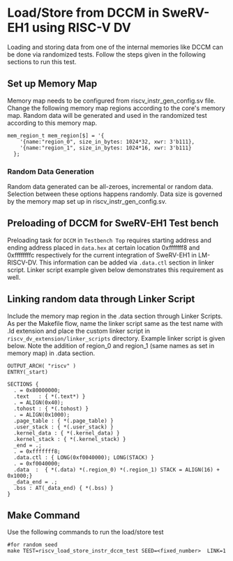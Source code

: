 # Load/Store from DCCM in SweRV-EH1 using RISC-V DV
Loading and storing data from one of the internal memories like DCCM can be done via randomized tests. Follow the steps given in the following sections to run this test.
## Set up Memory Map
Memory map needs to be configured from riscv_instr_gen_config.sv file. Change the following memory map regions according to the core's memory map. Random data will be generated and used in the randomized test according to this memory map.   
```
mem_region_t mem_region[$] = '{
    '{name:"region_0", size_in_bytes: 1024*32, xwr: 3'b111},
    '{name:"region_1", size_in_bytes: 1024*16, xwr: 3'b111}
  };
```
### Random Data Generation
Random data generated can be all-zeroes, incremental or random data. Selection between these options happens randomly. Data size is governed by the memory map set up in riscv_instr_gen_config.sv.

## Preloading of DCCM for SweRV-EH1 Test bench
Preloading task for `DCCM` in `Testbench Top` requires starting address and ending address placed in `data.hex` at certain location 0xfffffff8 and 0xffffffffc respectively for the current integration of SweRV-EH1 in LM-RISCV-DV. This information can be added via `.data.ctl` section in linker script. Linker script example given below demonstrates this requirement as well.

## Linking random data through Linker Script
Include the memory map region in the .data section through Linker Scripts. As per the Makefile flow, name the linker script same as the test name with .ld extension and place the custom linker script in `riscv_dv_extension/linker_scripts` directory.
Example linker script is given below. Note the addition of region_0 and region_1 (same names as set in memory map) in .data section.
```
OUTPUT_ARCH( "riscv" )
ENTRY(_start)

SECTIONS {
  . = 0x80000000;
  .text   : { *(.text*) }
  . = ALIGN(0x40);
  .tohost : { *(.tohost) }
  . = ALIGN(0x1000);
  .page_table : { *(.page_table) }
  .user_stack : { *(.user_stack) } 
  .kernel_data : { *(.kernel_data) } 
  .kernel_stack : { *(.kernel_stack) } 
  _end = .;
  . = 0xfffffff8;
  .data.ctl : { LONG(0xf0040000); LONG(STACK) }
  . = 0xf0040000;
  .data  :  { *(.data) *(.region_0) *(.region_1) STACK = ALIGN(16) + 0x1000;}
  _data_end = .;
  .bss : AT(_data_end) { *(.bss) }
}
```

## Make Command 
Use the following commands to run the load/store test
```
#for random seed
make TEST=riscv_load_store_instr_dccm_test SEED=<fixed_number>  LINK=1

```